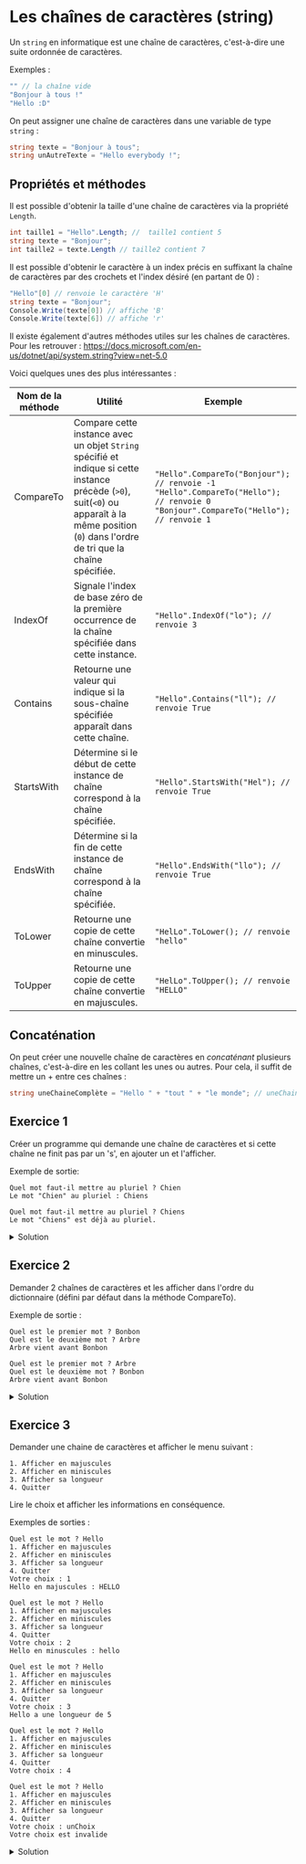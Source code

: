 # Les chaînes de caractères (string)

Un ```string``` en informatique est une chaîne de caractères, c'est-à-dire une suite ordonnée de caractères.

Exemples :
```csharp
"" // la chaîne vide
"Bonjour à tous !"
"Hello :D"
```

On peut assigner une chaîne de caractères dans une variable de type ```string``` :

```csharp
string texte = "Bonjour à tous";
string unAutreTexte = "Hello everybody !";
```

## Propriétés et méthodes

Il est possible d'obtenir la taille d'une chaîne de caractères via la propriété ```Length```.

```csharp
int taille1 = "Hello".Length; //  taille1 contient 5
string texte = "Bonjour";
int taille2 = texte.Length // taille2 contient 7
```

Il est possible d'obtenir le caractère à un index précis en suffixant la chaîne de caractères par des crochets et l'index désiré (en partant de 0) :

```csharp
"Hello"[0] // renvoie le caractère 'H'
string texte = "Bonjour";
Console.Write(texte[0]) // affiche 'B'
Console.Write(texte[6]) // affiche 'r'
```

Il existe également d'autres méthodes utiles sur les chaînes de caractères. Pour les retrouver : https://docs.microsoft.com/en-us/dotnet/api/system.string?view=net-5.0

Voici quelques unes des plus intéressantes :

| Nom de la méthode | Utilité | Exemple |
| - | - | - |
| CompareTo | Compare cette instance avec un objet ```String``` spécifié et indique si cette instance précède (```>0```), suit(```<0```) ou apparaît à la même position (```0```) dans l'ordre de tri que la chaîne spécifiée. | ```"Hello".CompareTo("Bonjour"); // renvoie -1``` <br> ```"Hello".CompareTo("Hello"); // renvoie 0``` <br> ```"Bonjour".CompareTo("Hello"); // renvoie 1``` |
| IndexOf | Signale l'index de base zéro de la première occurrence de la chaîne spécifiée dans cette instance. | ```"Hello".IndexOf("lo"); // renvoie 3```|
| Contains | Retourne une valeur qui indique si la sous-chaîne spécifiée apparaît dans cette chaîne. | ```"Hello".Contains("ll"); // renvoie True``` |
| StartsWith | Détermine si le début de cette instance de chaîne correspond à la chaîne spécifiée. | ```"Hello".StartsWith("Hel"); // renvoie True``` |
| EndsWith | Détermine si la fin de cette instance de chaîne correspond à la chaîne spécifiée. | ```"Hello".EndsWith("llo"); // renvoie True``` |
| ToLower| Retourne une copie de cette chaîne convertie en minuscules. | ```"HelLo".ToLower(); // renvoie "hello"``` |
| ToUpper| Retourne une copie de cette chaîne convertie en majuscules. | ```"HelLo".ToUpper(); // renvoie "HELLO"``` |

## Concaténation

On peut créer une nouvelle chaîne de caractères en *concaténant* plusieurs chaînes, c'est-à-dire en les collant les unes ou autres. Pour cela, il suffit de mettre un + entre ces chaînes :

```csharp
string uneChaineComplète = "Hello " + "tout " + "le monde"; // uneChaineComplète contient "Hello tout le monde"
```


## Exercice 1

Créer un programme qui demande une chaîne de caractères et si cette chaîne ne finit pas par un 's', en ajouter un et l'afficher.

Exemple de sortie:
```
Quel mot faut-il mettre au pluriel ? Chien
Le mot "Chien" au pluriel : Chiens
```
```
Quel mot faut-il mettre au pluriel ? Chiens
Le mot "Chiens" est déjà au pluriel. 
```

<details>
	<summary>Solution</summary>

```csharp
using System;
					
public class Program
{
	public static void Main()
	{
		// affichage de la question
		Console.Write("Quel mot faut-il mettre au pluriel ?");

		// lecture et assignation du mot de l'utilisateur
		string mot = Console.ReadLine();
		
		// si la dernière lettre est un 's'...
		if (mot[mot.Length - 1] == 's') {
			// ... alors on affiche que c'est déjà au pluriel
			Console.WriteLine("Le mot \"{0}\" est déjà au pluriel.", mot); 
		} else {
			// ... sinon on affiche le mot au pluriel
			Console.WriteLine("Le mot \"{0}\" au pluriel : {1}", mot, mot + "s");
		}
	}
}
```

Une autre possibilité est d'utiliser la méthode ```EndsWith``` au lieu de ```mot[mot.Length - 1]``` :

```csharp
using System;
					
public class Program
{
	public static void Main()
	{
		// affichage de la question
		Console.Write("Quel mot faut-il mettre au pluriel ?");

		// lecture et assignation du mot de l'utilisateur
		string mot = Console.ReadLine();
		
		// si la dernière lettre est un 's'...
		if (mot.EndsWith("s")) {
			// ... alors on affiche que c'est déjà au pluriel
			Console.WriteLine("Le mot \"{0}\" est déjà au pluriel.", mot); 
		} else {
			// ... sinon on affiche le mot au pluriel
			Console.WriteLine("Le mot \"{0}\" au pluriel : {1}", mot, mot + "s");
		}
	}
}
```
</details>



## Exercice 2

Demander 2 chaînes de caractères et les afficher dans l'ordre du dictionnaire (défini par défaut dans la méthode CompareTo).

Exemple de sortie :

```
Quel est le premier mot ? Bonbon
Quel est le deuxième mot ? Arbre
Arbre vient avant Bonbon
```
```
Quel est le premier mot ? Arbre
Quel est le deuxième mot ? Bonbon
Arbre vient avant Bonbon
```

<details>
	<summary>Solution</summary>

```csharp
using System;
					
public class Program
{
	public static void Main()
	{
		// affichage de la question
		Console.Write("Quel est le premier mot ?");

		// lecture et assignation du premier mot de l'utilisateur
		string mot1 = Console.ReadLine();

		// affichage de la question
		Console.Write("Quel est le deuxième mot ?");

		// lecture et assignation du deuxième mot de l'utilisateur
		string mot2 = Console.ReadLine();
		
		// on compare les deux mots... 
		if (mot1.CompareTo(mot2) < 0) {
			// ... et si le résultat est < 0, alors mot1 est avant mot2
			Console.WriteLine(mot1 + " vient avant " + mot2);
		} else {
			// ... sinon c'est l'inverse
			Console.WriteLine(mot2 + " vient avant " + mot1);
		}		
	}
}
```
</details>

## Exercice 3

Demander une chaine de caractères et afficher le menu suivant :

```
1. Afficher en majuscules
2. Afficher en miniscules
3. Afficher sa longueur
4. Quitter
```

Lire le choix et afficher les informations en conséquence.

Exemples de sorties :

```
Quel est le mot ? Hello
1. Afficher en majuscules
2. Afficher en miniscules
3. Afficher sa longueur
4. Quitter
Votre choix : 1
Hello en majuscules : HELLO
```
```
Quel est le mot ? Hello
1. Afficher en majuscules
2. Afficher en miniscules
3. Afficher sa longueur
4. Quitter
Votre choix : 2
Hello en minuscules : hello
```
```
Quel est le mot ? Hello
1. Afficher en majuscules
2. Afficher en miniscules
3. Afficher sa longueur
4. Quitter
Votre choix : 3
Hello a une longueur de 5
```
```
Quel est le mot ? Hello
1. Afficher en majuscules
2. Afficher en miniscules
3. Afficher sa longueur
4. Quitter
Votre choix : 4
```
```
Quel est le mot ? Hello
1. Afficher en majuscules
2. Afficher en miniscules
3. Afficher sa longueur
4. Quitter
Votre choix : unChoix
Votre choix est invalide
```


<details>
	<summary>Solution</summary>

```csharp
using System;
					
public class Program
{
	public static void Main()
	{
		// affichage de la question
		Console.Write("Quel est le mot ? ");

		// lecture et assignation du mot de l'utilisateur
		string mot = Console.ReadLine();

		// afficahe du menu
		Console.WriteLine("1. Afficher en majuscules");
		Console.WriteLine("2. Afficher en miniscules");
		Console.WriteLine("3. Afficher sa longueur");
		Console.WriteLine("4. Quitter");
		Console.Write("Votre choix : ");
		
		// on lit le choix de l'utilisateur
		int choix;
		int.TryParse(Console.ReadLine(), out choix);
		
		if (choix == 1) {
			Console.WriteLine("{0} en majuscules : {1}", mot, mot.ToUpper());			
		} else if (choix == 2) {
			Console.WriteLine("{0} en minuscules : {1}", mot, mot.ToLower());			
		} else if (choix == 3) {
			Console.WriteLine("{0} a une longueur de {1}", mot, mot.Length);
		} else if (choix == 4) {
			// ne rien faire
		} else {
			Console.WriteLine("Votre choix est invalide");
		}
	}
}
```
</details>
